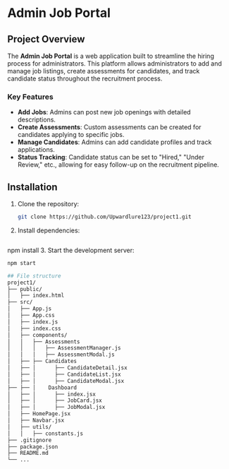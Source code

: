 # Admin Job Portal

## Project Overview

The **Admin Job Portal** is a web application built to streamline the hiring process for administrators. This platform allows administrators to add and manage job listings, create assessments for candidates, and track candidate status throughout the recruitment process.

### Key Features
- **Add Jobs**: Admins can post new job openings with detailed descriptions.
- **Create Assessments**: Custom assessments can be created for candidates applying to specific jobs.
- **Manage Candidates**: Admins can add candidate profiles and track applications.
- **Status Tracking**: Candidate status can be set to "Hired," "Under Review," etc., allowing for easy follow-up on the recruitment pipeline.

## Installation

1. Clone the repository:
   ```bash
   git clone https://github.com/Upwardlure123/project1.git
2. Install dependencies:
   ```bash
  npm install
3. Start the development server:
  ```bash
  npm start

## File structure
project1/
├── public/
│   ├── index.html
├── src/
│   ├── App.js
│   ├── App.css
│   ├── index.js
│   ├── index.css
│   ├── components/
│   │   ├── Assessments
│   │   │   ├── AssessmentManager.js
│   │   │   ├── AssessmentModal.js
│   ├── ├── Candidates
│   ├── │      ├── CandidateDetail.jsx
│   ├── │      ├── CandidateList.jsx
│   ├── │      ├── CandidateModal.jsx
├── ├── │    Dashboard
│   ├── │      ├── index.jsx
│   ├── │      ├── JobCard.jsx
│   ├── │      ├── JobModal.jsx
│   ├── HomePage.jsx
│   ├── Navbar.jsx
│   ├── utils/
│   │   ├── constants.js
├── .gitignore
├── package.json
├── README.md
└── ...
